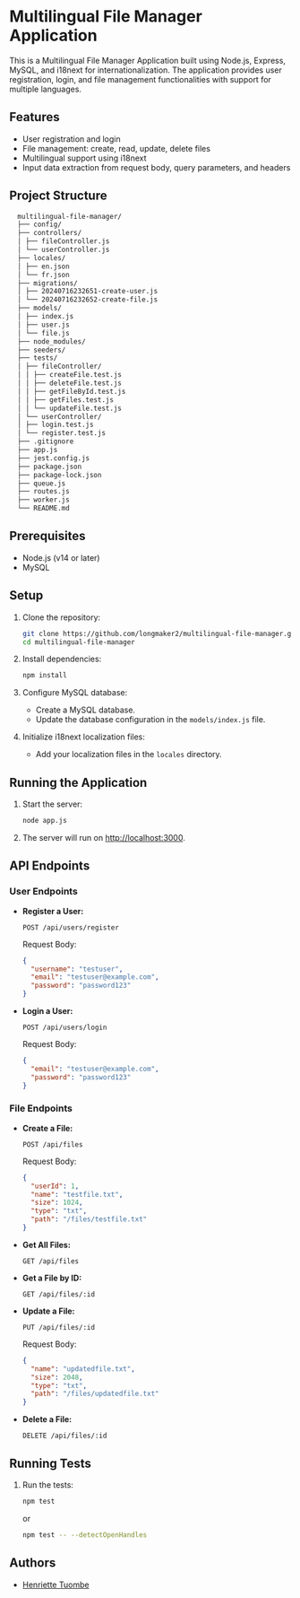 # Multilingual File Manager Application

This is a Multilingual File Manager Application built using Node.js, Express, MySQL, and i18next for internationalization. The application provides user registration, login, and file management functionalities with support for multiple languages.

## Features

- User registration and login
- File management: create, read, update, delete files
- Multilingual support using i18next
- Input data extraction from request body, query parameters, and headers

## Project Structure

```bash
  multilingual-file-manager/
  ├── config/
  ├── controllers/
  │ ├── fileController.js
  │ └── userController.js
  ├── locales/
  │ ├── en.json
  │ └── fr.json
  ├── migrations/
  │ ├── 20240716232651-create-user.js
  │ └── 20240716232652-create-file.js
  ├── models/
  │ ├── index.js
  │ ├── user.js
  │ └── file.js
  ├── node_modules/
  ├── seeders/
  ├── tests/
  │ ├── fileController/
  │ │ ├── createFile.test.js
  │ │ ├── deleteFile.test.js
  │ │ ├── getFileById.test.js
  │ │ ├── getFiles.test.js
  │ │ └── updateFile.test.js
  │ └── userController/
  │ ├── login.test.js
  │ └── register.test.js
  ├── .gitignore
  ├── app.js
  ├── jest.config.js
  ├── package.json
  ├── package-lock.json
  ├── queue.js
  ├── routes.js
  ├── worker.js
  └── README.md
```

## Prerequisites

- Node.js (v14 or later)
- MySQL

## Setup

1. Clone the repository:

   ```bash
   git clone https://github.com/longmaker2/multilingual-file-manager.git
   cd multilingual-file-manager
   ```

2. Install dependencies:

   ```bash
   npm install
   ```

3. Configure MySQL database:

   - Create a MySQL database.
   - Update the database configuration in the `models/index.js` file.

4. Initialize i18next localization files:
   - Add your localization files in the `locales` directory.

## Running the Application

1. Start the server:

   ```bash
   node app.js
   ```

2. The server will run on [http://localhost:3000](http://localhost:3000).

## API Endpoints

### User Endpoints

- **Register a User:**

  ```http
  POST /api/users/register
  ```

  Request Body:

  ```json
  {
    "username": "testuser",
    "email": "testuser@example.com",
    "password": "password123"
  }
  ```

- **Login a User:**

  ```http
  POST /api/users/login
  ```

  Request Body:

  ```json
  {
    "email": "testuser@example.com",
    "password": "password123"
  }
  ```

### File Endpoints

- **Create a File:**

  ```http
  POST /api/files
  ```

  Request Body:

  ```json
  {
    "userId": 1,
    "name": "testfile.txt",
    "size": 1024,
    "type": "txt",
    "path": "/files/testfile.txt"
  }
  ```

- **Get All Files:**

  ```http
  GET /api/files
  ```

- **Get a File by ID:**

  ```http
  GET /api/files/:id
  ```

- **Update a File:**

  ```http
  PUT /api/files/:id
  ```

  Request Body:

  ```json
  {
    "name": "updatedfile.txt",
    "size": 2048,
    "type": "txt",
    "path": "/files/updatedfile.txt"
  }
  ```

- **Delete a File:**

  ```http
  DELETE /api/files/:id
  ```

## Running Tests

1. Run the tests:

   ```bash
   npm test
   ```

   or

   ```bash
   npm test -- --detectOpenHandles
   ```

## Authors

- [Henriette Tuombe](https://github.com/henriettetuombe)